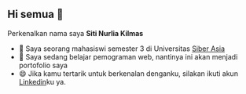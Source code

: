 ## Hi semua 👋
Perkenalkan nama saya **Siti Nurlia Kilmas**
- 💬 Saya seorang mahasiswi semester 3 di Universitas [Siber Asia](https://unsia.ac.id/)
- 🌱 Saya sedang belajar pemograman web, nantinya ini akan menjadi portofolio saya
- 😄 Jika kamu tertarik untuk berkenalan denganku, silakan ikuti akun [Linkedin](https://www.linkedin.com/in/siti-nurlia-kilmas-9635ab175/)ku ya.
 
